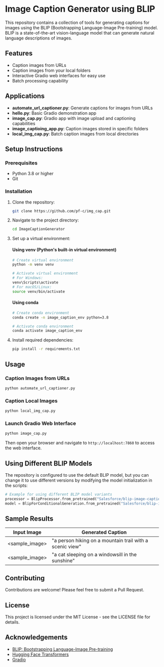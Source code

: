 # Image Caption Generator using BLIP

This repository contains a collection of tools for generating captions for images using the BLIP (Bootstrapping Language-Image Pre-training) model. BLIP is a state-of-the-art vision-language model that can generate natural language descriptions of images.

## Features

- Caption images from URLs
- Caption images from your local folders
- Interactive Gradio web interfaces for easy use
- Batch processing capability

## Applications

- **automate_url_captioner.py**: Generate captions for images from URLs
- **hello.py**: Basic Gradio demonstration app
- **image_cap.py**: Gradio app with image upload and captioning capabilities
- **image_captioing_app.py**: Caption images stored in specific folders
- **local_img_cap.py**: Batch caption images from local directories

## Setup Instructions

### Prerequisites

- Python 3.8 or higher
- Git

### Installation

1. Clone the repository:
   ```bash
   git clone https://github.com/pf-c/img_cap.git
   ```

2. Navigate to the project directory:
   ```bash
   cd ImageCaptionGenerator
   ```

3. Set up a virtual environment:

   #### Using venv (Python's built-in virtual environment)
   ```bash
   # Create virtual environment
   python -m venv venv

   # Activate virtual environment
   # For Windows:
   venv\Scripts\activate
   # For macOS/Linux:
   source venv/bin/activate
   ```

   #### Using conda
   ```bash
   # Create conda environment
   conda create -n image_caption_env python=3.8
   
   # Activate conda environment
   conda activate image_caption_env
   ```

4. Install required dependencies:
   ```bash
   pip install -r requirements.txt
   ```

## Usage

### Caption Images from URLs

```bash
python automate_url_captioner.py 
```

### Caption Local Images

```bash
python local_img_cap.py 
```

### Launch Gradio Web Interface

```bash
python image_cap.py
```
Then open your browser and navigate to `http://localhost:7860` to access the web interface.

## Using Different BLIP Models

The repository is configured to use the default BLIP model, but you can change it to use different versions by modifying the model initialization in the scripts:

```python
# Example for using different BLIP model variants
processor = BlipProcessor.from_pretrained("Salesforce/blip-image-captioning-large")
model = BlipForConditionalGeneration.from_pretrained("Salesforce/blip-image-captioning-large")
```

## Sample Results

Input Image | Generated Caption
------------|------------------
<sample_image> | "a person hiking on a mountain trail with a scenic view"
<sample_image> | "a cat sleeping on a windowsill in the sunshine"

## Contributing

Contributions are welcome! Please feel free to submit a Pull Request.

## License

This project is licensed under the MIT License - see the LICENSE file for details.

## Acknowledgements

- [BLIP: Bootstrapping Language-Image Pre-training](https://github.com/salesforce/BLIP)
- [Hugging Face Transformers](https://huggingface.co/docs/transformers/index)
- [Gradio](https://gradio.app/)
